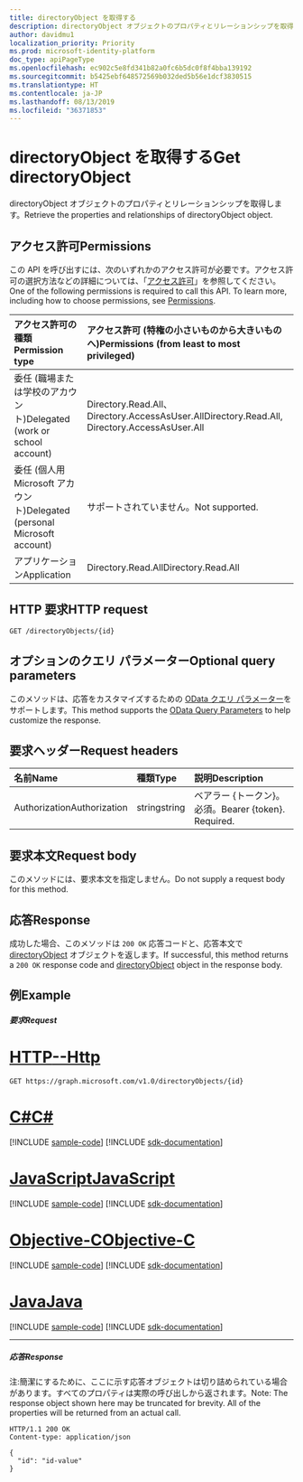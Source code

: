 ```yaml
---
title: directoryObject を取得する
description: directoryObject オブジェクトのプロパティとリレーションシップを取得します。
author: davidmu1
localization_priority: Priority
ms.prod: microsoft-identity-platform
doc_type: apiPageType
ms.openlocfilehash: ec902c5e8fd341b82a0fc6b5dc0f8f4bba139192
ms.sourcegitcommit: b5425ebf648572569b032ded5b56e1dcf3830515
ms.translationtype: HT
ms.contentlocale: ja-JP
ms.lasthandoff: 08/13/2019
ms.locfileid: "36371853"
---
```

# <a name="get-directoryobject"></a><span data-ttu-id="16b60-103">directoryObject を取得する</span><span class="sxs-lookup"><span data-stu-id="16b60-103">Get directoryObject</span></span>

<span data-ttu-id="16b60-104">directoryObject オブジェクトのプロパティとリレーションシップを取得します。</span><span class="sxs-lookup"><span data-stu-id="16b60-104">Retrieve the properties and relationships of directoryObject object.</span></span>
## <a name="permissions"></a><span data-ttu-id="16b60-105">アクセス許可</span><span class="sxs-lookup"><span data-stu-id="16b60-105">Permissions</span></span>
<span data-ttu-id="16b60-p101">この API を呼び出すには、次のいずれかのアクセス許可が必要です。アクセス許可の選択方法などの詳細については、「[アクセス許可](/graph/permissions-reference)」を参照してください。</span><span class="sxs-lookup"><span data-stu-id="16b60-p101">One of the following permissions is required to call this API. To learn more, including how to choose permissions, see [Permissions](/graph/permissions-reference).</span></span>

|<span data-ttu-id="16b60-108">アクセス許可の種類</span><span class="sxs-lookup"><span data-stu-id="16b60-108">Permission type</span></span>      | <span data-ttu-id="16b60-109">アクセス許可 (特権の小さいものから大きいものへ)</span><span class="sxs-lookup"><span data-stu-id="16b60-109">Permissions (from least to most privileged)</span></span>              |
|:--------------------|:---------------------------------------------------------|
|<span data-ttu-id="16b60-110">委任 (職場または学校のアカウント)</span><span class="sxs-lookup"><span data-stu-id="16b60-110">Delegated (work or school account)</span></span> | <span data-ttu-id="16b60-111">Directory.Read.All、Directory.AccessAsUser.All</span><span class="sxs-lookup"><span data-stu-id="16b60-111">Directory.Read.All, Directory.AccessAsUser.All</span></span>    |
|<span data-ttu-id="16b60-112">委任 (個人用 Microsoft アカウント)</span><span class="sxs-lookup"><span data-stu-id="16b60-112">Delegated (personal Microsoft account)</span></span> | <span data-ttu-id="16b60-113">サポートされていません。</span><span class="sxs-lookup"><span data-stu-id="16b60-113">Not supported.</span></span>    |
|<span data-ttu-id="16b60-114">アプリケーション</span><span class="sxs-lookup"><span data-stu-id="16b60-114">Application</span></span> | <span data-ttu-id="16b60-115">Directory.Read.All</span><span class="sxs-lookup"><span data-stu-id="16b60-115">Directory.Read.All</span></span> |

## <a name="http-request"></a><span data-ttu-id="16b60-116">HTTP 要求</span><span class="sxs-lookup"><span data-stu-id="16b60-116">HTTP request</span></span>
<!-- { "blockType": "ignored" } -->
```http
GET /directoryObjects/{id}
```
## <a name="optional-query-parameters"></a><span data-ttu-id="16b60-117">オプションのクエリ パラメーター</span><span class="sxs-lookup"><span data-stu-id="16b60-117">Optional query parameters</span></span>
<span data-ttu-id="16b60-118">このメソッドは、応答をカスタマイズするための [OData クエリ パラメーター](https://developer.microsoft.com/graph/docs/concepts/query_parameters)をサポートします。</span><span class="sxs-lookup"><span data-stu-id="16b60-118">This method supports the [OData Query Parameters](https://developer.microsoft.com/graph/docs/concepts/query_parameters) to help customize the response.</span></span>
## <a name="request-headers"></a><span data-ttu-id="16b60-119">要求ヘッダー</span><span class="sxs-lookup"><span data-stu-id="16b60-119">Request headers</span></span>
| <span data-ttu-id="16b60-120">名前</span><span class="sxs-lookup"><span data-stu-id="16b60-120">Name</span></span>       | <span data-ttu-id="16b60-121">種類</span><span class="sxs-lookup"><span data-stu-id="16b60-121">Type</span></span> | <span data-ttu-id="16b60-122">説明</span><span class="sxs-lookup"><span data-stu-id="16b60-122">Description</span></span>|
|:-----------|:------|:----------|
| <span data-ttu-id="16b60-123">Authorization</span><span class="sxs-lookup"><span data-stu-id="16b60-123">Authorization</span></span>  | <span data-ttu-id="16b60-124">string</span><span class="sxs-lookup"><span data-stu-id="16b60-124">string</span></span>  | <span data-ttu-id="16b60-p102">ベアラー {トークン}。必須。</span><span class="sxs-lookup"><span data-stu-id="16b60-p102">Bearer {token}. Required.</span></span> |

## <a name="request-body"></a><span data-ttu-id="16b60-127">要求本文</span><span class="sxs-lookup"><span data-stu-id="16b60-127">Request body</span></span>
<span data-ttu-id="16b60-128">このメソッドには、要求本文を指定しません。</span><span class="sxs-lookup"><span data-stu-id="16b60-128">Do not supply a request body for this method.</span></span>

## <a name="response"></a><span data-ttu-id="16b60-129">応答</span><span class="sxs-lookup"><span data-stu-id="16b60-129">Response</span></span>

<span data-ttu-id="16b60-130">成功した場合、このメソッドは `200 OK` 応答コードと、応答本文で [directoryObject](../resources/directoryobject.md) オブジェクトを返します。</span><span class="sxs-lookup"><span data-stu-id="16b60-130">If successful, this method returns a `200 OK` response code and [directoryObject](../resources/directoryobject.md) object in the response body.</span></span>
## <a name="example"></a><span data-ttu-id="16b60-131">例</span><span class="sxs-lookup"><span data-stu-id="16b60-131">Example</span></span>
##### <a name="request"></a><span data-ttu-id="16b60-132">要求</span><span class="sxs-lookup"><span data-stu-id="16b60-132">Request</span></span>


# <a name="httptabhttp"></a>[<span data-ttu-id="16b60-133">HTTP</span><span class="sxs-lookup"><span data-stu-id="16b60-133">--Http</span></span>](#tab/http)
<!-- {
  "blockType": "request",
  "name": "get_directoryobject"
}-->
```http
GET https://graph.microsoft.com/v1.0/directoryObjects/{id}
```
# <a name="ctabcsharp"></a>[<span data-ttu-id="16b60-134">C#</span><span class="sxs-lookup"><span data-stu-id="16b60-134">C#</span></span>](#tab/csharp)
[!INCLUDE [sample-code](../includes/snippets/csharp/get-directoryobject-csharp-snippets.md)]
[!INCLUDE [sdk-documentation](../includes/snippets/snippets-sdk-documentation-link.md)]

# <a name="javascripttabjavascript"></a>[<span data-ttu-id="16b60-135">JavaScript</span><span class="sxs-lookup"><span data-stu-id="16b60-135">JavaScript</span></span>](#tab/javascript)
[!INCLUDE [sample-code](../includes/snippets/javascript/get-directoryobject-javascript-snippets.md)]
[!INCLUDE [sdk-documentation](../includes/snippets/snippets-sdk-documentation-link.md)]

# <a name="objective-ctabobjc"></a>[<span data-ttu-id="16b60-136">Objective-C</span><span class="sxs-lookup"><span data-stu-id="16b60-136">Objective-C</span></span>](#tab/objc)
[!INCLUDE [sample-code](../includes/snippets/objc/get-directoryobject-objc-snippets.md)]
[!INCLUDE [sdk-documentation](../includes/snippets/snippets-sdk-documentation-link.md)]

# <a name="javatabjava"></a>[<span data-ttu-id="16b60-137">Java</span><span class="sxs-lookup"><span data-stu-id="16b60-137">Java</span></span>](#tab/java)
[!INCLUDE [sample-code](../includes/snippets/java/get-directoryobject-java-snippets.md)]
[!INCLUDE [sdk-documentation](../includes/snippets/snippets-sdk-documentation-link.md)]

---

##### <a name="response"></a><span data-ttu-id="16b60-138">応答</span><span class="sxs-lookup"><span data-stu-id="16b60-138">Response</span></span>
<span data-ttu-id="16b60-p103">注:簡潔にするために、ここに示す応答オブジェクトは切り詰められている場合があります。すべてのプロパティは実際の呼び出しから返されます。</span><span class="sxs-lookup"><span data-stu-id="16b60-p103">Note: The response object shown here may be truncated for brevity. All of the properties will be returned from an actual call.</span></span>
<!-- {
  "blockType": "response",
  "truncated": true,
  "@odata.type": "microsoft.graph.directoryObject"
} -->
```http
HTTP/1.1 200 OK
Content-type: application/json

{
  "id": "id-value"
}
```

<!-- uuid: 8fcb5dbc-d5aa-4681-8e31-b001d5168d79
2015-10-25 14:57:30 UTC -->
<!-- {
  "type": "#page.annotation",
  "description": "Get directoryObject",
  "keywords": "",
  "section": "documentation",
  "tocPath": "",
  "suppressions": [
  ]
}-->
